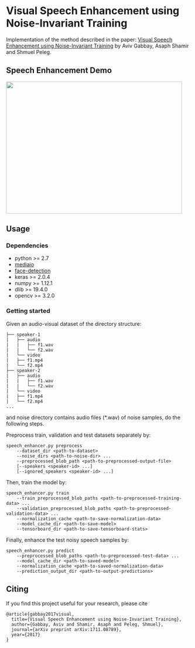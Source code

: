# Visual Speech Enhancement using Noise-Invariant Training
Implementation of the method described in the paper: [Visual Speech Enhancement using Noise-Invariant Training](http://www.vision.huji.ac.il/speaker-separation) by Aviv Gabbay, Asaph Shamir and Shmuel Peleg.

## Speech Enhancement Demo
<a href="http://www.youtube.com/watch?feature=player_embedded&v=aMrK9PiCHhQ" target="_blank">
<img src="http://img.youtube.com/vi/aMrK9PiCHhQ/0.jpg" width="480" height="360" />
</a>

## Usage
### Dependencies
* python >= 2.7
* [mediaio](https://github.com/avivga/mediaio)
* [face-detection](https://github.com/avivga/face-detection)
* keras >= 2.0.4
* numpy >= 1.12.1
* dlib >= 19.4.0
* opencv >= 3.2.0

### Getting started
Given an audio-visual dataset of the directory structure:
```
├── speaker-1
|   ├── audio
|   |   ├── f1.wav
|   |   └── f2.wav
|   └── video
|	├── f1.mp4
|	└── f2.mp4
├── speaker-2
|   ├── audio
|   |   ├── f1.wav
|   |   └── f2.wav
|   └── video
|	├── f1.mp4
|	└── f2.mp4
...
```
and noise directory contains audio files (*.wav) of noise samples, do the following steps.

Preprocess train, validation and test datasets separately by:
```
speech_enhancer.py preprocess
	--dataset_dir <path-to-dataset>
	--noise_dirs <path-to-noise-dir> ...
	--preprocessed_blob_path <path-to-preprocessed-output-file>
	[--speakers <speaker-id> ...]
	[--ignored_speakers <speaker-id> ...] 
```

Then, train the model by:
```
speech_enhancer.py train
	--train_preprocessed_blob_paths <path-to-preprocessed-training-data> ...
	--validation_preprocessed_blob_paths <path-to-preprocessed-validation-data> ...
	--normalization_cache <path-to-save-normalization-data>
	--model_cache_dir <path-to-save-model>
	--tensorboard_dir <path-to-save-tensorboard-stats>
```

Finally, enhance the test noisy speech samples by:
```
speech_enhancer.py predict
	--preprocessed_blob_paths <path-to-preprocessed-test-data> ...
	--model_cache_dir <path-to-saved-model>
	--normalization_cache <path-to-saved-normalization-data>
	--prediction_output_dir <path-to-output-predictions>
```

## Citing
If you find this project useful for your research, please cite
```
@article{gabbay2017visual,
  title={Visual Speech Enhancement using Noise-Invariant Training},
  author={Gabbay, Aviv and Shamir, Asaph and Peleg, Shmuel},
  journal={arXiv preprint arXiv:1711.08789},
  year={2017}
}
```
